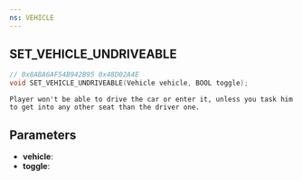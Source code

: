 ```yaml
---
ns: VEHICLE
---
```

## SET_VEHICLE_UNDRIVEABLE

```c
// 0x8ABA6AF54B942B95 0x48D02A4E
void SET_VEHICLE_UNDRIVEABLE(Vehicle vehicle, BOOL toggle);
```

```
Player won't be able to drive the car or enter it, unless you task him to get into any other seat than the driver one.  
```

## Parameters
* **vehicle**: 
* **toggle**: 

